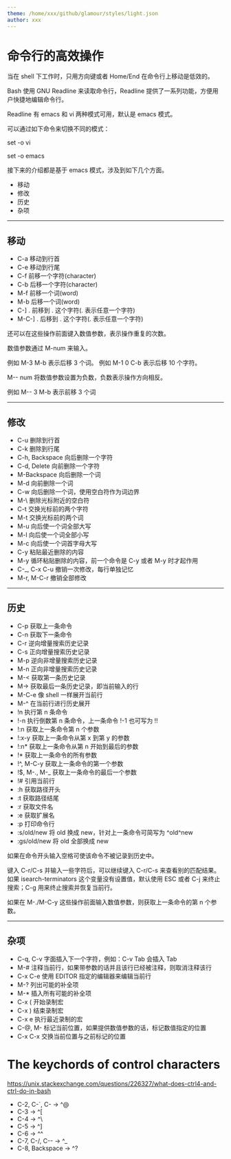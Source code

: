 ```yaml
---
theme: /home/xxx/github/glamour/styles/light.json
author: xxx
---
```


# 命令行的高效操作

当在 shell 下工作时，只用方向键或者 Home/End 在命令行上移动是低效的。

Bash 使用 GNU Readline 来读取命令行，Readline 提供了一系列功能，方便用户快捷地编辑命令行。

Readline 有 emacs 和 vi 两种模式可用，默认是 emacs 模式。

可以通过如下命令来切换不同的模式：

set -o vi

set -o emacs

接下来的介绍都是基于 emacs 模式，涉及到如下几个方面。

- 移动
- 修改
- 历史
- 杂项

---

## 移动

- C-a       移动到行首
- C-e       移动到行尾
- C-f       前移一个字符(character)
- C-b       后移一个字符(character)
- M-f       前移一个词(word)
- M-b       后移一个词(word)
- C-] .     前移到 . 这个字符(. 表示任意一个字符)
- M-C-] .   后移到 . 这个字符(. 表示任意一个字符)

还可以在这些操作前面键入数值参数，表示操作重复的次数。

数值参数通过 M-num 来输入。

例如 M-3 M-b 表示后移 3 个词。
例如 M-1 0 C-b 表示后移 10 个字符。

M-- num 将数值参数设置为负数，负数表示操作方向相反。

例如 M-- 3 M-b 表示前移 3 个词

---

## 修改

- C-u             删除到行首
- C-k             删除到行尾
- C-h, Backspace  向后删除一个字符
- C-d, Delete     向前删除一个字符
- M-Backspace     向后删除一个词
- M-d             向前删除一个词
- C-w             向后删除一个词，使用空白符作为词边界
- M-\             删除光标附近的空白符
- C-t             交换光标前的两个字符
- M-t             交换光标前的两个词
- M-u             向后使一个词全部大写
- M-l             向后使一个词全部小写
- M-c             向后使一个词首字母大写
- C-y             粘贴最近删除的内容
- M-y             循环粘贴删除的内容，前一个命令是 C-y 或者 M-y 时才起作用
- C-_, C-x C-u    撤销一次修改，每行单独记忆
- M-r, M-C-r      撤销全部修改

---

## 历史

- C-p           获取上一条命令
- C-n           获取下一条命令
- C-r           逆向增量搜索历史记录
- C-s           正向增量搜索历史记录
- M-p           逆向非增量搜索历史记录
- M-n           正向非增量搜索历史记录
- M-<           获取第一条历史记录
- M->           获取最后一条历史记录，即当前输入的行
- M-C-e         像 shell 一样展开当前行
- M-^           在当前行进行历史展开
- !n            执行第 n 条命令
- !-n           执行倒数第 n 条命令，上一条命令 !-1 也可写为 !!
- !:n           获取上一条命令第 n 个参数
- !:x-y         获取上一条命令从第 x 到第 y 的参数
- !:n*          获取上一条命令从第 n 开始到最后的参数
- !*            获取上一条命令的所有参数
- !^, M-C-y     获取上一条命令的第一个参数
- !$, M-., M-_  获取上一条命令的最后一个参数
- !#            引用当前行
- :h            获取路径开头
- :t            获取路径结尾
- :r            获取文件名
- :e            获取扩展名
- :p            打印命令行
- :s/old/new    将 old 换成 new，针对上一条命令可简写为 ^old^new
- :gs/old/new   将 old 全部换成 new

如果在命令开头输入空格可使该命令不被记录到历史中。

键入 C-r/C-s 并输入一些字符后，可以继续键入 C-r/C-s 来查看别的匹配结果。如果 isearch-terminators 这个变量没有设置值，默认使用 ESC 或者 C-j 来终止搜索；C-g 用来终止搜索并恢复当前行。

如果在 M-./M-C-y 这些操作前面输入数值参数，则获取上一条命令的第 n 个参数。

---

## 杂项

- C-q, C-v        字面插入下一个字符，例如：C-v Tab 会插入 Tab
- M-#             注释当前行，如果带参数的话并且该行已经被注释，则取消注释该行
- C-x C-e         使用 EDITOR 指定的编辑器来编辑当前行
- M-?             列出可能的补全项
- M-*             插入所有可能的补全项
- C-x (           开始录制宏
- C-x )           结束录制宏
- C-x e           执行最近录制的宏
- C-@, M-<space>  标记当前位置，如果提供数值参数的话，标记数值指定的位置
- C-x C-x         交换当前位置与之前标记的位置

# The keychords of control characters

https://unix.stackexchange.com/questions/226327/what-does-ctrl4-and-ctrl-do-in-bash

- C-2, C-`, C-<space>  →  ^@
- C-3                  →  ^[
- C-4                  →  ^\
- C-5                  →  ^]
- C-6                  →  ^^
- C-7, C-/, C--        →  ^_
- C-8, Backspace       →  ^?
